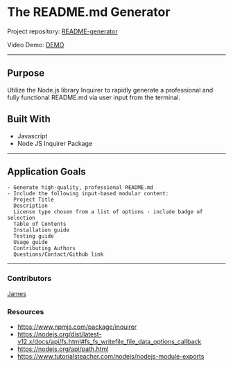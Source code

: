 # The README.md Generator
Project repository: [README-generator](https://github.com/jtdprogramming/README-generator)

Video Demo: [DEMO](https://watch.screencastify.com/v/yH0pNDqNMLrdP3hLh3zD)
<!-- screencap of a sample generated readme here -->
* * *

## Purpose
Utilize the Node.js library Inquirer to rapidly generate a professional and fully functional README.md via user input from the terminal.

## Built With
- Javascript
- Node JS Inquirer Package
* * *

## Application Goals
```
- Generate high-quality, professional README.md
- Include the following input-based modular content:
  Project Title
  Description
  License type chosen from a list of options - include badge of selection
  Table of Contents
  Installation guide
  Testing guide
  Usage guide
  Contributing Authors
  Questions/Contact/Github link

```
* * *

### Contributors
[James](https://github.com/jtdprogramming) 

### Resources
- https://www.npmjs.com/package/inquirer 
- https://nodejs.org/dist/latest-v12.x/docs/api/fs.html#fs_fs_writefile_file_data_options_callback
- https://nodejs.org/api/path.html
- https://www.tutorialsteacher.com/nodejs/nodejs-module-exports